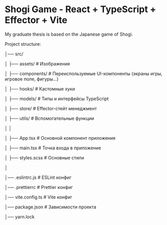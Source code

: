 # Shogi Game - React + TypeScript + Effector + Vite

My graduate thesis is based on the Japanese game of Shogi.


Project structure:

│── src/

│   ├── assets/               # Изображения

│   ├── components/           # Переиспользуемые UI-компоненты (экраны игры, игровое поле, фигуры...)

│   ├── hooks/                # Кастомные хуки

│   ├── models/               # Типы и интерфейсы TypeScript

│   ├── store/                # Effector-стейт менеджмент

│   ├── utils/                # Вспомогательные функции

│   │

│   ├── App.tsx               # Основной компонент приложения

│   ├── main.tsx              # Точка входа в приложение

│   ├── styles.scss           # Основные стили 

│

│── .eslintrc.js              # ESLint конфиг

│── .prettierrc               # Prettier конфиг

│── vite.config.ts            # Vite конфиг

│── package.json              # Зависимости проекта

│── yarn.lock